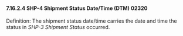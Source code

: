#### 7.16.2.4 SHP-4 Shipment Status Date/Time (DTM) 02320

Definition: The shipment status date/time carries the date and time the status in _SHP-3 Shipment Status_ occurred.
